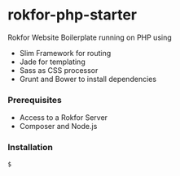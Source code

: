 # rokfor-php-starter

Rokfor Website Boilerplate running on PHP using 

- Slim Framework for routing
- Jade for templating
- Sass as CSS processor
- Grunt and Bower to install dependencies

### Prerequisites

- Access to a Rokfor Server
- Composer and Node.js

### Installation

    $ 
